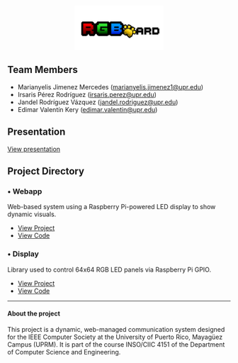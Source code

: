 <link rel="stylesheet" href="custom.css">

<p align="center">
  <img src="RGB-Icon.png" alt="Project Logo" width="200"/>
</p>


## Team Members
- Marianyelis Jimenez Mercedes  (marianyelis.jimenez1@upr.edu)
- Irsaris Pérez Rodríguez  (irsaris.perez@upr.edu)
- Jandel Rodríguez Vázquez  (jandel.rodriguez@upr.edu)
- Edimar Valentín Kery  (edimar.valentin@upr.edu)

## Presentation
<a href="/RGBOARD/RGBOARD.github.io/main/RGBoard%20presentation.pdf">View presentation</a>

## Project Directory

### • Webapp
Web-based system using a Raspberry Pi-powered LED display to show dynamic visuals.

- [View Project](https://RGBOARD.github.io/webapp)
- [View Code](https://github.com/RGBOARD/webapp)

### • Display
Library used to control 64x64 RGB LED panels via Raspberry Pi GPIO.

- [View Project](https://RGBOARD.github.io/display)
- [View Code](https://github.com/RGBOARD/display)

<hr>

#### About the project
This project is a dynamic, web-managed communication system designed for the IEEE Computer Society at the University of Puerto Rico, Mayagüez Campus (UPRM). 
It is part of the course INSO/CIIC 4151 of the Department of Computer Science and Engineering.
